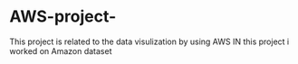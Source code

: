 # AWS-project-
This project is related to the data visulization by using AWS
IN this project i worked on Amazon dataset
